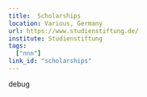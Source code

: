 ```yaml
---
title:  Scholarships
location: Various, Germany
url: https://www.studienstiftung.de/
institute: Studienstiftung
tags:
  ["nnn"]
link_id: "scholarships"
---
```


debug